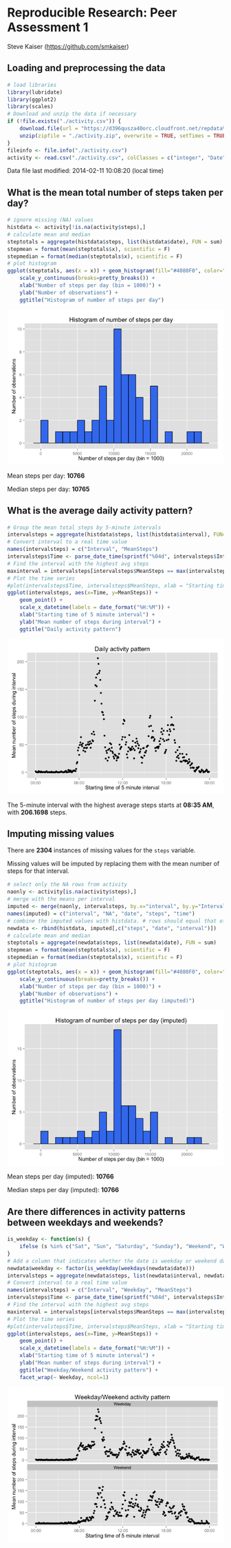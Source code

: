 # Reproducible Research: Peer Assessment 1
Steve Kaiser (https://github.com/smkaiser)  



## Loading and preprocessing the data

```r
# load libraries
library(lubridate)
library(ggplot2)
library(scales)
# Download and unzip the data if necessary
if (!file.exists("./activity.csv")) {
    download.file(url = "https://d396qusza40orc.cloudfront.net/repdata%2Fdata%2Factivity.zip", destfile = "./activity.zip", method = "curl", mode = "wb")
    unzip(zipfile = "./activity.zip", overwrite = TRUE, setTimes = TRUE)  
}
fileinfo <- file.info("./activity.csv")
activity <- read.csv("./activity.csv", colClasses = c("integer", "Date", "integer"))
```
Data file last modified: 2014-02-11 10:08:20 (local time)

## What is the mean total number of steps taken per day?

```r
# ignore missing (NA) values
histdata <- activity[!is.na(activity$steps),]
# calculate mean and median
steptotals = aggregate(histdata$steps, list(histdata$date), FUN = sum)
stepmean = format(mean(steptotals$x), scientific = F)
stepmedian = format(median(steptotals$x), scientific = F)
# plot histogram
ggplot(steptotals, aes(x = x)) + geom_histogram(fill="#4080F0", color="black", binwidth=1000) +
    scale_y_continuous(breaks=pretty_breaks()) +
    xlab("Number of steps per day (bin = 1000)") +
    ylab("Number of observations") +
    ggtitle("Histogram of number of steps per day")
```

![plot of chunk unnamed-chunk-3](./PA1_template_files/figure-html/unnamed-chunk-3.png) 

Mean steps per day: **10766**

Median steps per day: **10765**

## What is the average daily activity pattern?

```r
# Group the mean total steps by 5-minute intervals 
intervalsteps = aggregate(histdata$steps, list(histdata$interval), FUN=mean)
# Convert interval to a real time value
names(intervalsteps) = c("Interval", "MeanSteps")
intervalsteps$Time <- parse_date_time(sprintf("%04d", intervalsteps$Interval), "hm")
# Find the interval with the highest avg steps
maxinterval = intervalsteps[intervalsteps$MeanSteps == max(intervalsteps$MeanSteps),2:3]
# Plot the time series
#plot(intervalsteps$Time, intervalsteps$MeanSteps, xlab = "Starting time of 5 minute interval", ylab="Mean number of steps during interval", main="Daily activity pattern")
ggplot(intervalsteps, aes(x=Time, y=MeanSteps)) + 
    geom_point() + 
    scale_x_datetime(labels = date_format("%H:%M")) +
    xlab("Starting time of 5 minute interval") +
    ylab("Mean number of steps during interval") +
    ggtitle("Daily activity pattern")
```

![plot of chunk unnamed-chunk-4](./PA1_template_files/figure-html/unnamed-chunk-4.png) 

The 5-minute interval with the highest average steps starts at **08:35 AM**, with **206.1698** steps.

## Imputing missing values
There are **2304** instances of missing values for the `steps` variable.

Missing values will be imputed by replacing them with the mean number of steps for that interval.

```r
# select only the NA rows from activity
naonly <- activity[is.na(activity$steps),]
# merge with the means per interval
imputed <- merge(naonly, intervalsteps, by.x="interval", by.y="Interval")
names(imputed) = c("interval", "NA", "date", "steps", "time")
# combine the imputed values with histdata. # rows should equal that of the original activity data.frame
newdata <- rbind(histdata, imputed[,c("steps", "date", "interval")])
# calculate mean and median
steptotals = aggregate(newdata$steps, list(newdata$date), FUN = sum)
stepmean = format(mean(steptotals$x), scientific = F)
stepmedian = format(median(steptotals$x), scientific = F)
# plot histogram
ggplot(steptotals, aes(x = x)) + geom_histogram(fill="#4080F0", color="black", binwidth=1000) +
    scale_y_continuous(breaks=pretty_breaks()) +
    xlab("Number of steps per day (bin = 1000)") +
    ylab("Number of observations") +
    ggtitle("Histogram of number of steps per day (imputed)")
```

![plot of chunk unnamed-chunk-5](./PA1_template_files/figure-html/unnamed-chunk-5.png) 

Mean steps per day (imputed): **10766**

Median steps per day (imputed): **10766**

## Are there differences in activity patterns between weekdays and weekends?

```r
is_weekday <- function(s) {
    ifelse (s %in% c("Sat", "Sun", "Saturday", "Sunday"), "Weekend", "Weekday") 
}
# Add a column that indicates whether the date is weekday or weekend day
newdata$weekday <- factor(is_weekday(weekdays(newdata$date)))
intervalsteps = aggregate(newdata$steps, list(newdata$interval, newdata$weekday), FUN=mean)
# Convert interval to a real time value
names(intervalsteps) = c("Interval", "Weekday", "MeanSteps")
intervalsteps$Time <- parse_date_time(sprintf("%04d", intervalsteps$Interval), "hm")
# Find the interval with the highest avg steps
maxinterval = intervalsteps[intervalsteps$MeanSteps == max(intervalsteps$MeanSteps),2:3]
# Plot the time series
#plot(intervalsteps$Time, intervalsteps$MeanSteps, xlab = "Starting time of 5 minute interval", ylab="Mean number of steps during interval", main="Daily activity pattern")
ggplot(intervalsteps, aes(x=Time, y=MeanSteps)) + 
    geom_point() + 
    scale_x_datetime(labels = date_format("%H:%M")) +
    xlab("Starting time of 5 minute interval") +
    ylab("Mean number of steps during interval") +
    ggtitle("Weekday/Weekend activity pattern") +
    facet_wrap(~ Weekday, ncol=1)
```

![plot of chunk unnamed-chunk-6](./PA1_template_files/figure-html/unnamed-chunk-6.png) 
